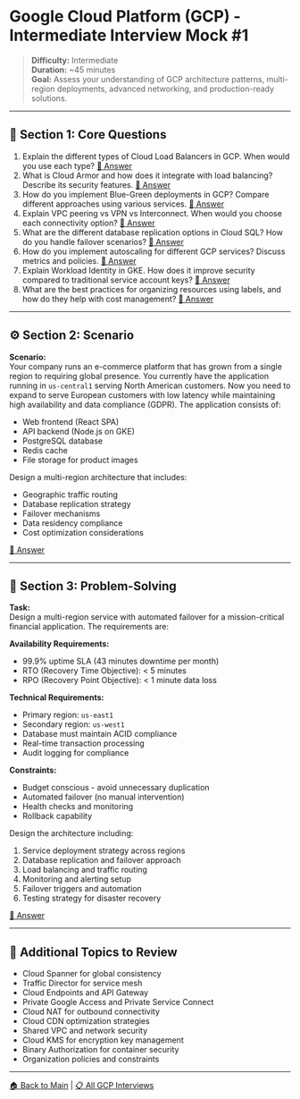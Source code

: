 # Google Cloud Platform (GCP) - Intermediate Interview Mock #1

> **Difficulty:** Intermediate  
> **Duration:** ~45 minutes  
> **Goal:** Assess your understanding of GCP architecture patterns, multi-region deployments, advanced networking, and production-ready solutions.

---

## 🧠 Section 1: Core Questions

1. Explain the different types of Cloud Load Balancers in GCP. When would you use each type? [📖 Answer](mock_1_answers.md#1-explain-the-different-types-of-cloud-load-balancers-in-gcp-when-would-you-use-each-type)
2. What is Cloud Armor and how does it integrate with load balancing? Describe its security features. [📖 Answer](mock_1_answers.md#2-what-is-cloud-armor-and-how-does-it-integrate-with-load-balancing-describe-its-security-features)
3. How do you implement Blue-Green deployments in GCP? Compare different approaches using various services. [📖 Answer](mock_1_answers.md#3-how-do-you-implement-blue-green-deployments-in-gcp-compare-different-approaches-using-various-services)
4. Explain VPC peering vs VPN vs Interconnect. When would you choose each connectivity option? [📖 Answer](mock_1_answers.md#4-explain-vpc-peering-vs-vpn-vs-interconnect-when-would-you-choose-each-connectivity-option)
5. What are the different database replication options in Cloud SQL? How do you handle failover scenarios? [📖 Answer](mock_1_answers.md#5-what-are-the-different-database-replication-options-in-cloud-sql-how-do-you-handle-failover-scenarios)
6. How do you implement autoscaling for different GCP services? Discuss metrics and policies. [📖 Answer](mock_1_answers.md#6-how-do-you-implement-autoscaling-for-different-gcp-services-discuss-metrics-and-policies)
7. Explain Workload Identity in GKE. How does it improve security compared to traditional service account keys? [📖 Answer](mock_1_answers.md#7-explain-workload-identity-in-gke-how-does-it-improve-security-compared-to-traditional-service-account-keys)
8. What are the best practices for organizing resources using labels, and how do they help with cost management? [📖 Answer](mock_1_answers.md#8-what-are-the-best-practices-for-organizing-resources-using-labels-and-how-do-they-help-with-cost-management)

---

## ⚙️ Section 2: Scenario

**Scenario:**  
Your company runs an e-commerce platform that has grown from a single region to requiring global presence. You currently have the application running in `us-central1` serving North American customers. Now you need to expand to serve European customers with low latency while maintaining high availability and data compliance (GDPR). The application consists of:

- Web frontend (React SPA)
- API backend (Node.js on GKE)  
- PostgreSQL database
- Redis cache
- File storage for product images

Design a multi-region architecture that includes:
- Geographic traffic routing
- Database replication strategy
- Failover mechanisms
- Data residency compliance
- Cost optimization considerations

[📖 Answer](mock_1_answers.md#️-section-2-scenario---answer)

---

## 🧩 Section 3: Problem-Solving

**Task:**  
Design a multi-region service with automated failover for a mission-critical financial application. The requirements are:

**Availability Requirements:**
- 99.9% uptime SLA (43 minutes downtime per month)
- RTO (Recovery Time Objective): < 5 minutes
- RPO (Recovery Point Objective): < 1 minute data loss

**Technical Requirements:**
- Primary region: `us-east1`
- Secondary region: `us-west1` 
- Database must maintain ACID compliance
- Real-time transaction processing
- Audit logging for compliance

**Constraints:**
- Budget conscious - avoid unnecessary duplication
- Automated failover (no manual intervention)
- Health checks and monitoring
- Rollback capability

Design the architecture including:
1. Service deployment strategy across regions
2. Database replication and failover approach
3. Load balancing and traffic routing
4. Monitoring and alerting setup
5. Failover triggers and automation
6. Testing strategy for disaster recovery

[📖 Answer](mock_1_answers.md#-section-3-problem-solving---answer)

---

## 🎯 Additional Topics to Review

- Cloud Spanner for global consistency
- Traffic Director for service mesh
- Cloud Endpoints and API Gateway
- Private Google Access and Private Service Connect
- Cloud NAT for outbound connectivity  
- Cloud CDN optimization strategies
- Shared VPC and network security
- Cloud KMS for encryption key management
- Binary Authorization for container security
- Organization policies and constraints

---

[🏠 Back to Main](../../../README.md) | [📋 All GCP Interviews](../../README.md)
